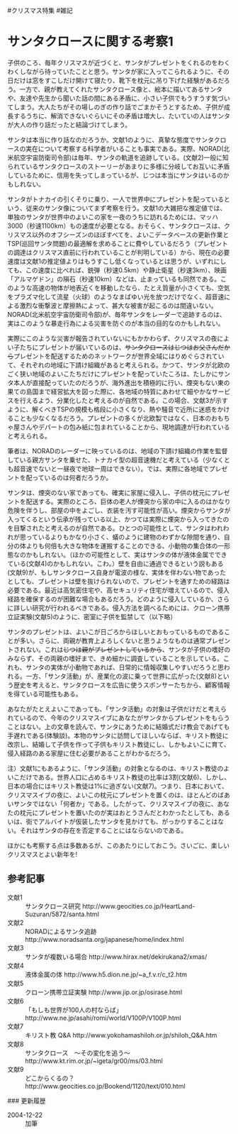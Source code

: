 
#クリスマス特集
#雑記
# サンタクロースに関する考察1
子供のころ、毎年クリスマスが近づくと、サンタがプレゼントをくれるのをわくわくしながら待っていたことと思う。サンタが家に入ってこられるように、その日だけは窓をすこしだけ開けて寝たり、靴下を枕元に吊り下げた経験があるだろう。一方で、親が教えてくれたサンタクロース像と、絵本に描いてあるサンタや、友達や先生から聞いた話の間にある矛盾に、小さい子供でもうすうす気づいてしまう。大人たちがその場しのぎの作り話でごまかそうとするため、子供が成長するうちに、解消できないぐらいにその矛盾は増大し、たいていの人はサンタが大人の作り話だったと結論づけてしまう。

サンタは本当に作り話なのだろうか。文献1のように、真摯な態度でサンタクロースの実在について考察する科学者がいることも事実である。実際、NORAD(北米航空宇宙防衛司令部)は毎年、サンタの軌道を追跡している。(文献2)一般に知られているサンタクロースのストーリーがあまりに多様に分岐してお互いに矛盾しているために、信用を失ってしまっているが、じつは本当にサンタはいるのかもしれない。

サンタがトナカイの引くそりに乗り、一人で世界中にプレゼントを配っているという、従来のサンタ像についてまず考察を行う。文献1の大雑把な推定値では、単独のサンタが世界中のよいこの家を一夜のうちに訪れるためには、マッハ3000（秒速1100km）もの速度が必要となる。おそらく、サンタクロースは、クリスマス以外のオフシーズンのほぼすべてを、よいこデータベースの更新作業とTSP(巡回サンタ問題)の最適解を求めることに費やしているだろう（プレゼントの調達はクリスマス直前に行われていることが判明している）から、現在の必要速度は文献1の推定値よりはもうすこし低くなっているとは思うが、いずれにしても、この速度に比べれば、銃弾（秒速0.5km）や静止衛星（秒速3km）、映画「アルマゲドン」の隕石（秒速10km）などは、止まっているも同然である。このような高速の物体が地表近くを移動したなら、たとえ質量が小さくても、空気をプラズマ化して流星（火球）のようなまばゆい光を放つだけでなく、超音速による激烈な衝撃波と摩擦熱によって、甚大な被害が起こるのは間違いない。NORAD(北米航空宇宙防衛司令部)が、毎年サンタをレーダーで追跡するのは、実はこのような暴走行為による災害を防ぐのが本当の目的なのかもしれない。

実際にこのような災害が報告されていないにもかかわらず、クリスマスの夜によい子たちにプレゼントが届いているのは、~~サンタクロースはじつはお父さんだから~~プレゼントを配送するためのネットワークが世界全域にはりめぐらされていて、それぞれの地域に下請け組織があると考えられる。かつて、サンタが北欧のごく狭い地域のよいこたちだけにプレゼントを配っていたころは、たしかにサンタ本人が直接配っていたのだろうが、海外進出を積極的に行い、煙突もない東の果ての島国まで経営拡大を図った際に、各地域の特質にあわせて細やかなサービスを行えるよう、分業化したと考えるのが自然である。この場合、文献3が示すように、解くべきTSPの規模も格段に小さくなり、熱や騒音で近所に迷惑をかけることも少なくなるだろう。プレゼントの多くが北欧製ではなく、日本のおもちゃ屋さんやデパートの包み紙に包まれていることから、現地調達が行われていると考えられる。

筆者は、NORADのレーダーに映っているのは、地域の下請け組織の作業を監督している親方サンタを乗せた、トナカイ型の超音速機だと考えている（少なくとも超音速でないと一昼夜で地球一周はできない）。では、実際に各地域でプレゼントを配っているのは何者だろうか。

サンタは、煙突のない家であっても、確実に家屋に侵入し、子供の枕元にプレゼントを配送する。実際のところ、巨体の老人が煙突から家の中に入るのはかなり危険を伴うし、部屋の中をよごし、衣装を汚す可能性が高い。煙突からサンタが入ってくるという伝承が残っている以上、かつては実際に煙突から入ってきたのを目撃されたと考えるのが自然である。ひとつの可能性として、サンタはわれわれが思っているよりもかなり小さく、蟻のように建物のわずかな隙間を通り、自分の体よりも何倍も大きな物体を運搬することのできる、小動物の集合体の一形態なのかもしれない。（ほかの可能性として、実はサンタの体が液体金属でできている(文献4)のかもしれない。こわ。）壁を自由に通過できるという説もある(文献9)が、もしサンタクロース自身が電波の様な、実体を伴わない物であったとしても、プレゼントは壁を抜けられないので、プレゼントを通すための経路は必要である。最近は高気密住宅や、高セキュリティ住宅が増えているので、侵入経路を確保するのが困難な場合もあるだろう。どのように侵入しているか、さらに詳しい研究が行われるべきである。侵入方法を調べるためには、クローン携帯立証実験(文献5)のように、密室に子供を監禁して（以下略）

サンタのプレゼントは、よいこが日ごろからほしいとおもっているものであることが多い。さらに、両親が教育上よろしくないと思うようなものは通常プレゼントされない。これは~~じつは親がプレゼントしているから~~、サンタが子供の嗜好のみならず、その両親の嗜好まで、きめ細かに調査していることを示している。これも、サンタの実体が小動物であれば、日常的に情報収集しやすいだろうと思われる。一方、「サンタ活動」が、産業化の波に乗って世界に広がった(文献8)という歴史を考えると、サンタクロースを広告に使うスポンサーたちから、顧客情報を得ている可能性もある。

あなたがたとえよいこであっても、「サンタ活動」の対象は子供だけだと考えられているので、今年のクリスマスイブにあなたがサンタからプレゼントをもらうことはない。上の文章を読んで、サンタにあうために結婚式だけ教会であげても手遅れである(体験談)。本物のサンタに訪問してほしいならば、キリスト教徒に改宗し、結婚して子供を作って子供もキリスト教徒にし、しかもよいこに育て、侵入経路のある家屋に住む必要があることがわかるだろう。

注）文献1にもあるように、「サンタ活動」の対象となるのは、キリスト教徒のよいこだけである。世界人口に占めるキリスト教徒の比率は3割(文献6)、しかし、日本の場合にはキリスト教徒は1%に過ぎない(文献7)。つまり、日本において、クリスマスイブの夜に、よいこの枕元にプレゼントを置くのは、ほとんどのばあいサンタではない「何者か」である。したがって、クリスマスイブの夜に、あなたの枕元にプレゼントを置いたのが実はおとうさんだとわかったとしても、あるいは、街でアルバイトが仮装したサンタを見かけても、がっかりすることはない。それはサンタの存在を否定することにはならないのである。

ほかにも考察する点は多数あるが、このあたりにしておこう。さいごに、楽しいクリスマスとよい新年を!

## 参考記事
<dl>
  <dt>文献1</dt><dd>サンタクロース研究 http://www.geocities.co.jp/HeartLand-Suzuran/5872/santa.html
</dd>
  <dt>文献2</dt><dd>NORADによるサンタ追跡 http://www.noradsanta.org/japanese/home/index.html
</dd>
  <dt>文献3</dt><dd>サンタが複数いる場合 http://www.hirax.net/dekirukana2/xmas/
</dd>
  <dt>文献4</dt><dd>液体金属の体 http://www.h5.dion.ne.jp/~a_f.v.r/c_t2.htm
</dd>
  <dt>文献5</dt><dd>クローン携帯立証実験 http://www.jip.or.jp/osirase.html
</dd>
  <dt>文献6</dt><dd>「もしも世界が100人の村ならば」　http://www.ne.jp/asahi/romi/world/V100P/V100P.html
</dd>
  <dt>文献7</dt><dd>キリスト教 Q&A http://www.yokohamashiloh.or.jp/shiloh_Q&A.htm
</dd>
  <dt>文献8</dt><dd>サンタクロース　〜その変化を追う〜 http://www.kt.rim.or.jp/~igeta/gr00/ms/03.html
</dd>
  <dt>文献9</dt><dd>どこからくるの？ http://www.geocities.co.jp/Bookend/1120/text/010.html
</dd>
</dl>
### 更新履歴
<dl>
  <dt>2004-12-22</dt><dd>加筆
</dd>
</dl>

